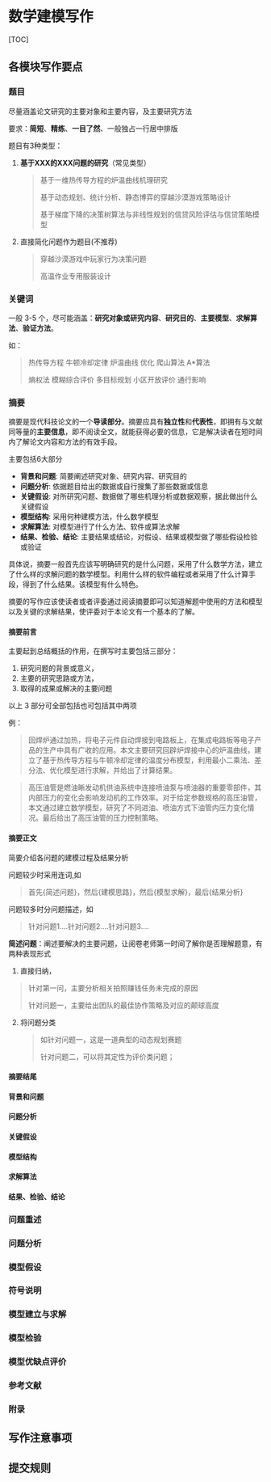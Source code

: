 # 数学建模写作

[TOC]

## 各模块写作要点

### 题目

尽量涵盖论文研究的主要对象和主要内容，及主要研究方法

要求：**简短**、**精练**、**一目了然**、一般独占一行居中排版



题目有3种类型：

1. **基于XXX的XXX问题的研究**（常见类型）

    > 基于一维热传导方程的炉温曲线机理研究
    >
    > 基于动态规划、统计分析、静态博弈的穿越沙漠游戏策略设计
    >
    > 基于梯度下降的决策树算法与非线性规划的信贷风险评估与信贷策略模型

2. 直接简化问题作为题目(不推荐)

	> 穿越沙漠游戏中玩家行为决策问题
	> 
	> 高温作业专用服装设计





### 关键词

一般 3-5 个，尽可能涵盖：**研究对象或研究内容**、**研究目的**、**主要模型**、**求解算法**、**验证方法**。

如：

> 热传导方程	牛顿冷却定律	炉温曲线	优化	爬山算法	A\*算法
>
> 熵权法	模糊综合评价	多目标规划	小区开放评价	通行影响



### 摘要

摘要是现代科技论文的一个**导读部分**。摘要应具有**独立性**和**代表性**，即拥有与文献同等量的**主要信息**，即不阅读全文，就能获得必要的信息，它是解决读者在短时间内了解论文内容和方法的有效手段。

主要包括6大部分

- **背景和问题**: 简要阐述研究对象、研究内容、研究目的
- **问题分析**: 依据题目给出的数据或自行搜集了那些数据或信息
- **关键假设**: 对所研究问题、数据做了哪些机理分析或数据观察，据此做出什么关键假设
- **模型结构**: 采用何种建模方法，什么数学模型
- **求解算法**: 对模型进行了什么方法、软件或算法求解
- **结果、检验、结论**: 主要结果或结论，对假设、结果或模型做了哪些假设检验或验证

具体说，摘要一般首先应该写明确研究的是什么问题，采用了什么数学方法，建立了什么样的求解问题的数学模型。利用什么样的软件编程或者采用了什么计算手段，得到了什么结果。该模型有什么特色。

摘要的写作应该使读者或者评委通过阅读摘要即可以知道解题中使用的方法和模型以及关键的求解结果，使评委对于本论文有一个基本的了解。



#### 摘要前言

主要起到总结概括的作用，在撰写时主要包括三部分：

1. 研究问题的背景或意义，
2. 主要的研究思路或方法，
3. 取得的成果或解决的主要问题

以上 3 部分可全部包括也可包括其中两项

例：

> 回焊炉通过加热，将电子元件自动焊接到电路板上，在集成电路板等电子产品的生产中具有广收的应用。本文主要研究回辟炉焊接中心的炉温曲线，建立了基于热传导方程与牛顿冷却定律的温度分布模型，利用最小二乘法、差分法、优化模型进行求解，并给出了计算结果。

> 高压油管是燃油晰发动机供油系统中连接喷油泵与喷油器的重要零部件，其内部压力的变化会影响发动机的工作效率。对于给定参数规格的高压油管，本文通过建立数学模型，研究了不同进油、喷油方式下油管内压力变化情况。最后给出了高压油管的压力控制策略。

#### 摘要正文

简要介绍各问题的建模过程及结果分析

问题较少时采用连词,如

> 首先{简述问题}，然后{建模思路}，然后{模型求解}，最后{结果分析}

问题较多时分问题描述，如

> 针对问题1....针对问题2....针对问题3....



**简述问题**：阐述要解决的主要问题，让阅卷老师第一时间了解你是否理解题意，有两种表现形式

1. 直接归纳，

  > 针对第一问，主要分析相关拍照赚钱任务未完成的原因
  >
  > 针对问题一，主要给出团队的最佳协作策略及对应的颠球高度

2. 将问题分类

	> 如针对问题一，这是一道典型的动态规划赛题
	>
	> 针对问题二，可以将其定性为评价类问题；



#### 摘要结尾





#### 背景和问题



#### 问题分析



#### 关键假设



#### 模型结构



#### 求解算法



#### 结果、检验、结论



### 问题重述





### 问题分析





### 模型假设





### 符号说明





### 模型建立与求解





### 模型检验





### 模型优缺点评价





### 参考文献





### 附录





## 写作注意事项



## 提交规则

